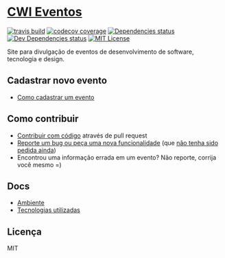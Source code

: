 # [CWI Eventos](http://cwisoftware.github.io/eventos/)

[![travis build](https://img.shields.io/travis/CWISoftware/eventos.svg?branch=gh-pages)](https://travis-ci.org/CWISoftware/eventos)
[![codecov coverage](https://img.shields.io/codecov/c/github/CWISoftware/eventos.svg?style=flat-square)](https://codecov.io/github/CWISoftware/eventos)
[![Dependencies status](https://img.shields.io/david/rafaeleyng/does-match.svg)](https://david-dm.org/rafaeleyng/does-match#info=dependencies)
[![Dev Dependencies status](https://img.shields.io/david/dev/rafaeleyng/does-match.svg)](https://david-dm.org/rafaeleyng/does-match#info=devDependencies)
[![MIT License](https://img.shields.io/npm/l/does-match.svg)](http://opensource.org/licenses/MIT)

Site para divulgação de eventos de desenvolvimento de software, tecnologia e design.

## Cadastrar novo evento

- [Como cadastrar um evento](/docs/new_event.md)

## Como contribuir

- [Contribuir com código](https://github.com/CWISoftware/eventos/issues) através de pull request
- [Reporte um bug ou peça uma nova funcionalidade](https://github.com/CWISoftware/eventos/issues/new) (que [não tenha sido pedida ainda](https://github.com/CWISoftware/eventos/issues))
- Encontrou uma informação errada em um evento? Não reporte, corrija você mesmo =)

## Docs

- [Ambiente](/docs/environment.md)
- [Tecnologias utilizadas](/docs/technologies.md)

## Licença

MIT
